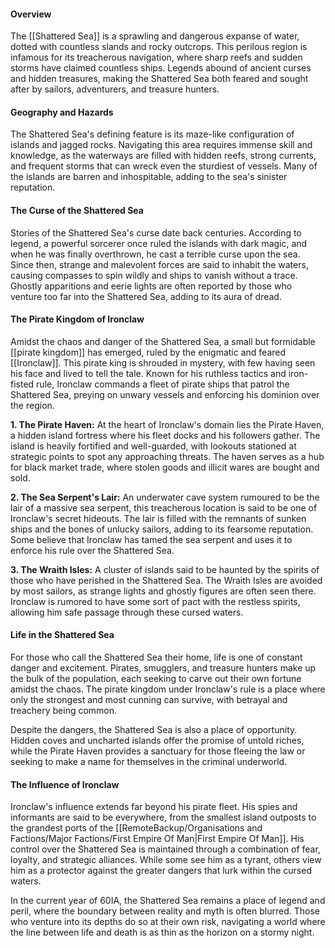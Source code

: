 #### Overview

The [[Shattered Sea]] is a sprawling and dangerous expanse of water, dotted with countless slands and rocky outcrops. This perilous region is infamous for its treacherous navigation, where sharp reefs and sudden storms have claimed countless ships. Legends abound of ancient curses and hidden treasures, making the Shattered Sea both feared and sought after by sailors, adventurers, and treasure hunters.

#### Geography and Hazards

The Shattered Sea's defining feature is its maze-like configuration of islands and jagged rocks. Navigating this area requires immense skill and knowledge, as the waterways are filled with hidden reefs, strong currents, and frequent storms that can wreck even the sturdiest of vessels. Many of the islands are barren and inhospitable, adding to the sea's sinister reputation.

#### The Curse of the Shattered Sea

Stories of the Shattered Sea's curse date back centuries. According to legend, a powerful sorcerer once ruled the islands with dark magic, and when he was finally overthrown, he cast a terrible curse upon the sea. Since then, strange and malevolent forces are said to inhabit the waters, causing compasses to spin wildly and ships to vanish without a trace. Ghostly apparitions and eerie lights are often reported by those who venture too far into the Shattered Sea, adding to its aura of dread.

#### The Pirate Kingdom of Ironclaw

Amidst the chaos and danger of the Shattered Sea, a small but formidable [[pirate kingdom]] has emerged, ruled by the enigmatic and feared [[Ironclaw]]. This pirate king is shrouded in mystery, with few having seen his face and lived to tell the tale. Known for his ruthless tactics and iron-fisted rule, Ironclaw commands a fleet of pirate ships that patrol the Shattered Sea, preying on unwary vessels and enforcing his dominion over the region.

**1. The Pirate Haven:** At the heart of Ironclaw's domain lies the Pirate Haven, a hidden island fortress where his fleet docks and his followers gather. The island is heavily fortified and well-guarded, with lookouts stationed at strategic points to spot any approaching threats. The haven serves as a hub for black market trade, where stolen goods and illicit wares are bought and sold.

**2. The Sea Serpent's Lair:** An underwater cave system rumoured to be the lair of a massive sea serpent, this treacherous location is said to be one of Ironclaw's secret hideouts. The lair is filled with the remnants of sunken ships and the bones of unlucky sailors, adding to its fearsome reputation. Some believe that Ironclaw has tamed the sea serpent and uses it to enforce his rule over the Shattered Sea.

**3. The Wraith Isles:** A cluster of islands said to be haunted by the spirits of those who have perished in the Shattered Sea. The Wraith Isles are avoided by most sailors, as strange lights and ghostly figures are often seen there. Ironclaw is rumored to have some sort of pact with the restless spirits, allowing him safe passage through these cursed waters.

#### Life in the Shattered Sea

For those who call the Shattered Sea their home, life is one of constant danger and excitement. Pirates, smugglers, and treasure hunters make up the bulk of the population, each seeking to carve out their own fortune amidst the chaos. The pirate kingdom under Ironclaw's rule is a place where only the strongest and most cunning can survive, with betrayal and treachery being common.

Despite the dangers, the Shattered Sea is also a place of opportunity. Hidden coves and uncharted islands offer the promise of untold riches, while the Pirate Haven provides a sanctuary for those fleeing the law or seeking to make a name for themselves in the criminal underworld.

#### The Influence of Ironclaw

Ironclaw's influence extends far beyond his pirate fleet. His spies and informants are said to be everywhere, from the smallest island outposts to the grandest ports of the [[RemoteBackup/Organisations and Factions/Major Factions/First Empire Of Man|First Empire Of Man]]. His control over the Shattered Sea is maintained through a combination of fear, loyalty, and strategic alliances. While some see him as a tyrant, others view him as a protector against the greater dangers that lurk within the cursed waters.

In the current year of 60IA, the Shattered Sea remains a place of legend and peril, where the boundary between reality and myth is often blurred. Those who venture into its depths do so at their own risk, navigating a world where the line between life and death is as thin as the horizon on a stormy night.